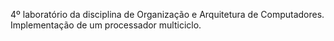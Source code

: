 4º laboratório da disciplina de Organização e Arquitetura de Computadores. Implementação de um processador multiciclo.
